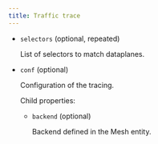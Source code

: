 ```yaml
---
title: Traffic trace
---
```


- `selectors` (optional, repeated)

    List of selectors to match dataplanes.

- `conf` (optional)

    Configuration of the tracing.

    Child properties:    
    
    - `backend` (optional)
    
        Backend defined in the Mesh entity.

